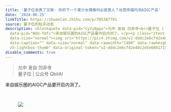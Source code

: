 ```yaml
---
title: '量子位发表了文章: 你的下一个美少女偶像何必是真人？丝芭传媒内测AIGC产品'
date: '2024-06-25'
linkTitle: https://zhuanlan.zhihu.com/p/705387791
source: 量子位的知乎动态
description: <blockquote data-pid="CyYu8ppo">允中 发自 凹非寺<br>量子位 | 公众号 QbitAI</blockquote><p
  data-pid="WUU-fmfc">来自娱乐圈的AIGC产品要开启内测了。</p><p class="ztext-empty-paragraph"><br></p><figure
  data-size="normal"><img src="https://pic4.zhimg.com/v2-dddc2e6cf42e40c2e5e6001715992477.jpg"
  data-caption="" data-size="normal" data-rawwidth="1400" data-rawheight="1400" class="origin_image
  zh-lightbox-thumb" data-original-token="v2-dddc2e6cf42e40c2e5e6001715992477" ...
disable_comments: true
---
```

<blockquote data-pid="CyYu8ppo">允中 发自 凹非寺<br>量子位 | 公众号 QbitAI</blockquote><p data-pid="WUU-fmfc">来自娱乐圈的AIGC产品要开启内测了。</p><p class="ztext-empty-paragraph"><br></p><figure data-size="normal"><img src="https://pic4.zhimg.com/v2-dddc2e6cf42e40c2e5e6001715992477.jpg" data-caption="" data-size="normal" data-rawwidth="1400" data-rawheight="1400" class="origin_image zh-lightbox-thumb" data-original-token="v2-dddc2e6cf42e40c2e5e6001715992477" ...